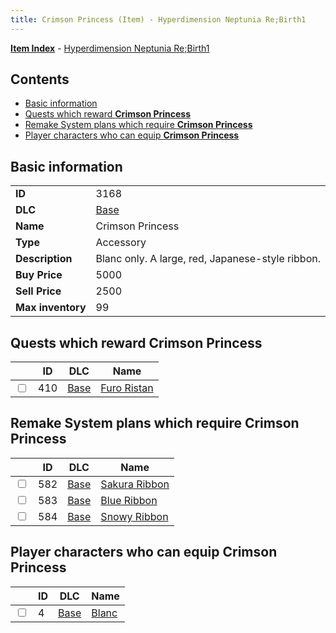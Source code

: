 ```yaml
---
title: Crimson Princess (Item) - Hyperdimension Neptunia Re;Birth1
---
```


[**Item Index**](/neptunia/rb1/item/index.html) - [Hyperdimension Neptunia Re;Birth1](/neptunia/rb1)

## Contents

- [Basic information](#basic-information)
- [Quests which reward **Crimson Princess**](#quests-which-reward-crimson-princess)
- [Remake System plans which require **Crimson Princess**](#remake-system-plans-which-require-crimson-princess)
- [Player characters who can equip **Crimson Princess**](#player-characters-who-can-equip-crimson-princess)
## Basic information

|   |   |
| -- | -- |
| **ID** | 3168 |
| **DLC** | [Base](/neptunia/rb1/dlc/1-base.html) |
| **Name** | Crimson Princess |
| **Type** | Accessory |
| **Description** | Blanc only. A large, red, Japanese-style ribbon. |
| **Buy Price** | 5000 |
| **Sell Price** | 2500 |
| **Max inventory** | 99 |


## Quests which reward **Crimson Princess**

|    | ID | DLC | Name |
| -- | -- | --- | ---- |
| <input type="checkbox" id="rb1-quest-1-410" class="trackbox" /> | 410 | [Base](/neptunia/rb1/dlc/1-base.html) | [Furo Ristan](/neptunia/rb1/quest/1-410-furo-ristan.html) |


## Remake System plans which require **Crimson Princess**

|    | ID | DLC | Name |
| -- | -- | --- | ---- |
| <input type="checkbox" id="rb1-quest-1-582" class="trackbox" /> | 582 | [Base](/neptunia/rb1/dlc/1-base.html) | [Sakura Ribbon](/neptunia/rb1/quest/1-582-sakura-ribbon.html) |
| <input type="checkbox" id="rb1-quest-1-583" class="trackbox" /> | 583 | [Base](/neptunia/rb1/dlc/1-base.html) | [Blue Ribbon](/neptunia/rb1/quest/1-583-blue-ribbon.html) |
| <input type="checkbox" id="rb1-quest-1-584" class="trackbox" /> | 584 | [Base](/neptunia/rb1/dlc/1-base.html) | [Snowy Ribbon](/neptunia/rb1/quest/1-584-snowy-ribbon.html) |


## Player characters who can equip **Crimson Princess**

|    | ID | DLC | Name |
| -- | -- | --- | ---- |
| <input type="checkbox" id="rb1-player-1-4" class="trackbox" /> | 4 | [Base](/neptunia/rb1/dlc/1-base.html) | [Blanc](/neptunia/rb1/player/1-4-blanc.html) |
